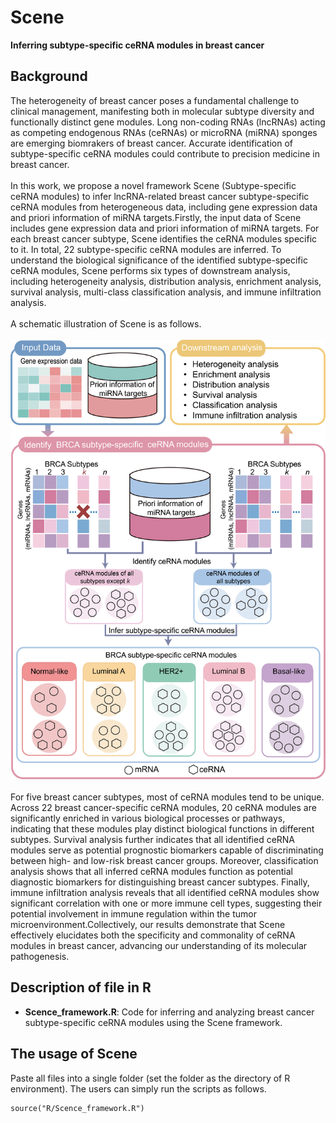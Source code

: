 # Scene
__Inferring subtype-specific ceRNA modules in breast cancer__
## Background
The heterogeneity of breast cancer poses a fundamental challenge to clinical management, manifesting both in molecular subtype diversity and functionally distinct gene modules. Long non-coding RNAs (lncRNAs) acting as competing endogenous RNAs (ceRNAs) or microRNA (miRNA) sponges are emerging biomrakers of breast cancer. Accurate identification of subtype-specific ceRNA modules could contribute to precision medicine in breast cancer.<br><br>In this work, we propose a novel framework Scene (Subtype-specific ceRNA modules) to infer lncRNA-related breast cancer subtype-specific ceRNA modules from heterogeneous data, including gene expression data and priori information of miRNA targets.Firstly, the input data of Scene includes gene expression data and priori information of miRNA targets. For each breast cancer subtype, Scene identifies the ceRNA modules specific to it. In total, 22 subtype-specific ceRNA modules are inferred. To understand the biological significance of the identified subtype-specific ceRNA modules, Scene performs six types of downstream analysis, including heterogeneity analysis, distribution analysis, enrichment analysis, survival analysis, multi-class classification analysis, and immune infiltration analysis.<br><br>A schematic illustration of Scene is as follows.<br><br>![](https://github.com/YangHL24/Scene/blob/main/Scene.png)<br><br>For five breast cancer subtypes, most of ceRNA modules tend to be unique. Across 22 breast cancer-specific ceRNA modules, 20 ceRNA modules are significantly enriched in various biological processes or pathways, indicating that these modules play distinct biological functions in different subtypes. Survival analysis further indicates that all identified ceRNA modules serve as potential prognostic biomarkers capable of discriminating between high- and low-risk breast cancer groups. Moreover, classification analysis shows that all inferred ceRNA modules function as potential diagnostic biomarkers for distinguishing breast cancer subtypes. Finally, immune infiltration analysis reveals that all identified ceRNA modules show significant correlation with one or more immune cell types, suggesting their potential involvement in immune regulation within the tumor microenvironment.Collectively, our results demonstrate that Scene effectively elucidates both the specificity and commonality of ceRNA modules in breast cancer, advancing our understanding of its molecular pathogenesis.
## Description of file in R
* __Scence_framework.R__: Code for inferring and analyzing breast cancer subtype-specific ceRNA modules using the Scene framework.
## The usage of Scene
Paste all files into a single folder (set the folder as the directory of R environment). The users can simply run the scripts as follows.
```
source("R/Scence_framework.R")
```

